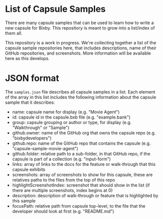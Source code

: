 # List of Capsule Samples

There are many capsule samples that can be used to learn how to write a new capsule for Bixby.
This repository is meant to grow into a list/index of them all.

This repository is a work in progress. We're collecting together a list of the capsule sample repositories here,
that includes descriptions, name of their GitHub repositories, and screenshots. More information will be available
here as this develops.

# JSON format

The `samples.json` file describes all capsule samples in a list. Each element of the array in this list
includes the following information about the capsule sample that it describes:
* name: capsule name for display (e.g. "Movie Agent")
* id: capsule id in the capsule.bxb file (e.g. "example.bank")
* group: capsule grouping or author or type, for display (e.g. "Walkthrough" or "Sample")
* github.owner: name of the GitHub org that owns the capsule repo (e.g. "bixbydevelopers")
* github.repo: name of the GitHub repo that contains the capsule (e.g. "capsule-sample-movie-agent")
* github.folder: relative path to a sub-folder, in that GitHub repo, if the capsule is part of a collection (e.g. "input-form")
* links: array of links to the docs for the feature or walk-through that this capsule exhibits
* screenshots: array of screenshots to show for this capsule, these are relatives paths to the files from the top of this repo
* highlightScreenshotIndex: screenshot that should show in the list (if there are multiple screenshots, index begins at 0)
* description: description of walk-through or feature that is highlighted by this sample
* focusPath: relative path from capsule top-level, to the file that the developer should look at first (e.g. "README.md")
